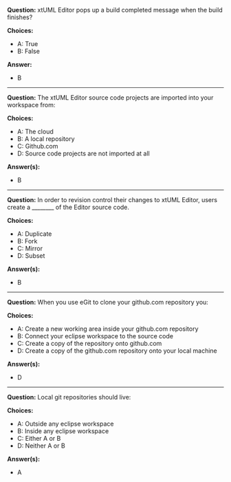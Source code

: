 __Question:__ xtUML Editor pops up a build completed message when the build finishes?

__Choices:__
  - A: True
  - B: False
  
__Answer:__
  - B
  
----

__Question:__ The xtUML Editor source code projects are imported into your workspace from:

__Choices:__
  - A: The cloud
  - B: A local repository
  - C: Github.com
  - D: Source code projects are not imported at all
  
__Answer(s):__
  - B

----

__Question:__ In order to revision control their changes to xtUML Editor, users create a ________ of the Editor source code.

__Choices:__
  - A:  Duplicate
  - B:  Fork
  - C:  Mirror
  - D:  Subset
  
__Answer(s):__
  - B
  
----

__Question:__ When you use eGit to clone your github.com repository you:

__Choices:__ 
  - A: Create a new working area inside your github.com repository
  - B: Connect your eclipse workspace to the source code
  - C: Create a copy of the repository onto github.com
  - D: Create a copy of the github.com repository onto your local machine
  
__Answer(s):__
  - D

----

__Question:__ Local git repositories should live:

__Choices:__
  - A:  Outside any eclipse workspace
  - B:  Inside any eclipse workspace
  - C:  Either A or B
  - D:  Neither A or B
  
__Answer(s):__
  - A
  
